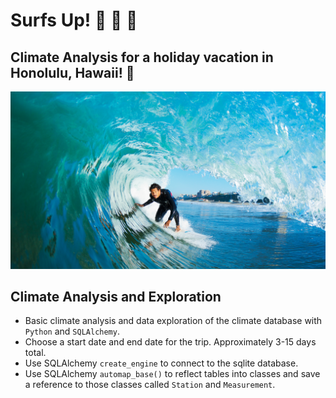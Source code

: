 # Surfs Up! :ocean: :palm_tree: :volcano:
## Climate Analysis for a holiday vacation in Honolulu, Hawaii! :hibiscus:

![surfs-up.png](surfs-up.png)

## Climate Analysis and Exploration

* Basic climate analysis and data exploration of the climate database with `Python` and `SQLAlchemy`.  
* Choose a start date and end date for the trip. Approximately 3-15 days total.
* Use SQLAlchemy `create_engine` to connect to the sqlite database.
* Use SQLAlchemy `automap_base()` to reflect tables into classes and save a reference to those classes called `Station` and `Measurement`.
